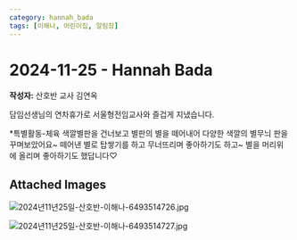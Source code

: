 ```yaml
---
category: hannah_bada
tags: [이해나, 어린이집, 알림장]
---
```


# 2024-11-25 - Hannah Bada

**작성자:** 산호반 교사 김연옥  

담임선생님의 연차휴가로 서울형전임교사와 즐겁게 지냈습니다.

*특별활동-체육
색깔별판을 건너보고 별판의 별을 떼어내어 다양한 색깔의 별무늬 판을 꾸며보았어요~ 
떼어낸 별로 탑쌓기를 하고 무너뜨리며 좋아하기도 하고~ 별을 머리위에 올리며 좋아하기도 했답니다♡

## Attached Images
![2024년11년25일-산호반-이해나-6493514726.jpg](https://feghi.github.io/assets/img/bada_photo/2024년11년25일-산호반-이해나-6493514726.jpg)

![2024년11년25일-산호반-이해나-6493514727.jpg](https://feghi.github.io/assets/img/bada_photo/2024년11년25일-산호반-이해나-6493514727.jpg)

